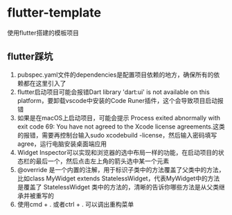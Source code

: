 # flutter-template
使用flutter搭建的模板项目

## flutter踩坑
1. pubspec.yaml文件的dependencies是配置项目依赖的地方，确保所有的依赖都在这里引入了
2. flutter启动项目可能会报错Dart library 'dart:ui' is not available on this platform，要卸载vscode中安装的Code Runer插件，这个会导致项目启动报错
3. 如果是在macOS上启动项目，可能会提示 Process exited abnormally with exit code 69: You have not agreed to the Xcode license agreements.这类的报错，需要再控制台输入sudo xcodebuild -license，然后输入密码填写agree，运行电脑安装桌面端应用
4. Widget Inspector可以实现和浏览器的选中布局一样的功能，在启动项目的状态栏的最后一个，然后点击左上角的箭头选中某一个元素
5. @override 是一个内置的注解，用于标识子类中的方法覆盖了父类中的方法，比如class MyWidget extends StatelessWidget，代表MyWidget中的方法是覆盖了 StatelessWidget 类中的方法的，清晰的告诉你哪些方法是从父类继承并被重写的
6. 使用cmd + . 或者ctrl + . 可以调出重构菜单